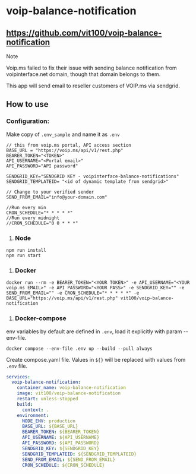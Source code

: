 # voip-balance-notification

https://github.com/vit100/voip-balance-notification
---
> [!NOTE]  
> Voip.ms failed to fix their issue with sending balance notification from voipinterface.net domain, though that domain belongs to them.
>
> This app will send email to reseller customers of VOIP.ms via sendgrid.

## How to use
### Configuration:
Make copy of `.env_sample` and name it as `.env`

```text
// this from voip.ms portal, API access section
BASE_URL = "https://voip.ms/api/v1/rest.php"
BEARER_TOKEN="<TOKEN>"
API_USERNAME="<Portal email>"
API_PASSWORD="API password"

SENDGRID_KEY="SENDGRID KEY - voipinterface-balance-notifications"
SENDGRID_TEMPLATEID= "<id of dynamic template from sendgrid>"

// Change to your verified sender
SEND_FROM_EMAIL="info@your-domain.com"

//Run every min
CRON_SCHEDULE="* * * * *"
//Run every midnight
//CRON_SCHEDULE="0 0 * * *"

```


1. ### Node
```shell
npm run install
npm run start
```
1. ### Docker
```shell
docker run --rm -e BEARER_TOKEN="<YOUR TOKEN>" -e API_USERNAME="<YOUR voip.ms EMAIL>" -e API_PASSWORD="<YOUR PASS>" -e SENDGRID_KEY="" -e SEND_FROM_EMAIL="" -e CRON_SCHEDULE="* * * * *" -e BASE_URL="https://voip.ms/api/v1/rest.php" vit100/voip-balance-notification
```

1. ### Docker-compose

env variables by default are defined in `.env`, load it explicitly with param --env-file.
```shell
docker compose --env-file .env up --build --pull always
``` 

Create compose.yaml file. Values in `${}` will be replaced with values from `.env` file.
```yaml
services:
  voip-balance-notification:
    container_name: voip-balance-notification
    image: vit100/voip-balance-notification
    restart: unless-stopped
    build:
      context: .
    environment:
      NODE_ENV: production
      BASE_URL: ${BASE_URL}
      BEARER_TOKEN: ${BEARER_TOKEN}
      API_USERNAME: ${API_USERNAME}
      API_PASSWORD: ${API_PASSWORD}
      SENDGRID_KEY: ${SENDGRID_KEY}
      SENDGRID_TEMPLATEID: ${SENDGRID_TEMPLATEID}
      SEND_FROM_EMAIL: ${SEND_FROM_EMAIL}
      CRON_SCHEDULE: ${CRON_SCHEDULE}
```